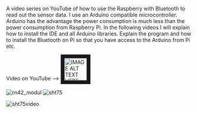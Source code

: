 A video series on YouTube of how to use the Raspberry with Bluetooth to read out the sensor data. I use an Arduino compatible microcontroller. Arduino has the advantage the power consumption is much less than the power consumption from Raspberry Pi. In the following videos I will explain how to install the IDE and all Arduino libraries. Explain the program and how to install the Bluetooth on Pi so that you have access to the Arduino from Pi etc.


Video on YouTube --> <a href="https://youtu.be/oaDQfS3gfA0" target="_blank">
 <img src="https://user-images.githubusercontent.com/36192933/50377674-d0e70800-0621-11e9-9848-b41b02b2e1ac.png" alt="IMAGE ALT TEXT HERE" width="60" border="10" />
</a>


![rn42_modul](https://user-images.githubusercontent.com/36192933/50405167-079f5880-07b1-11e9-9239-1ec24aa3a70f.jpg)
![sht75](https://user-images.githubusercontent.com/36192933/50405168-079f5880-07b1-11e9-83fe-3e8a248b30a3.png)


![sht75video](https://user-images.githubusercontent.com/36192933/50405276-74ffb900-07b2-11e9-918b-d3380df319b7.png)
